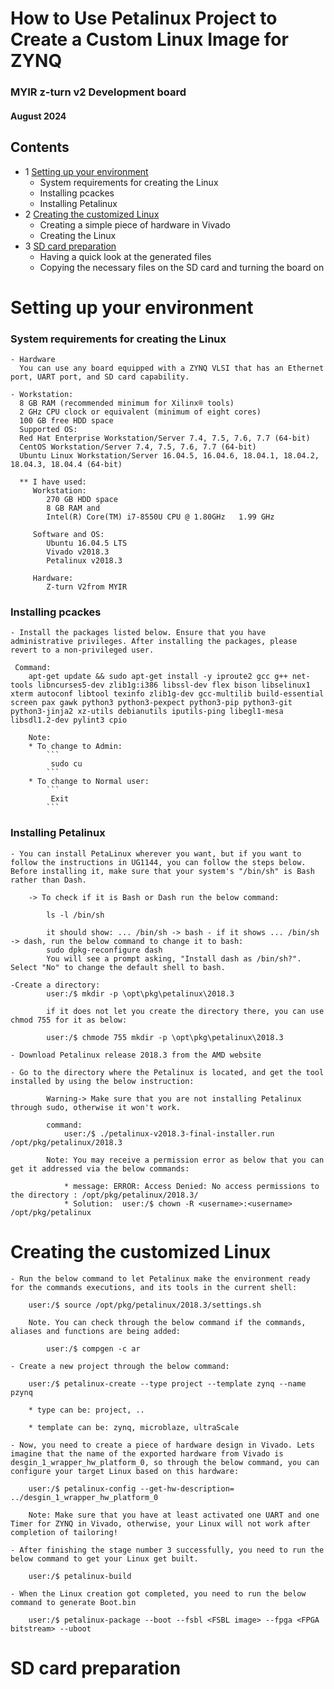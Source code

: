 # How to Use Petalinux Project to Create a Custom Linux Image for ZYNQ

### MYIR z-turn v2 Development board
#### August 2024

## Contents

- 1 [Setting up your environment](#Setting-up-your-environment)
    - System requirements for creating the Linux 
    - Installing pcackes
    - Installing Petalinux
- 2 [Creating the customized Linux](#Creating-the-customized-Linux)
    - Creating a simple piece of hardware in Vivado
    - Creating the Linux
- 3 [SD card preparation](#SD-card-preparation)
    - Having a quick look at the generated files
    - Copying the necessary files on the SD card and turning the board on


# Setting up your environment
### System requirements for creating the Linux
    - Hardware
      You can use any board equipped with a ZYNQ VLSI that has an Ethernet port, UART port, and SD card capability.

    - Workstation:
      8 GB RAM (recommended minimum for Xilinx® tools)
      2 GHz CPU clock or equivalent (minimum of eight cores)
      100 GB free HDD space
      Supported OS:
      Red Hat Enterprise Workstation/Server 7.4, 7.5, 7.6, 7.7 (64-bit)
      CentOS Workstation/Server 7.4, 7.5, 7.6, 7.7 (64-bit)
      Ubuntu Linux Workstation/Server 16.04.5, 16.04.6, 18.04.1, 18.04.2, 18.04.3, 18.04.4 (64-bit)

      ** I have used:
         Workstation:
            270 GB HDD space
            8 GB RAM and
            Intel(R) Core(TM) i7-8550U CPU @ 1.80GHz   1.99 GHz

         Software and OS:
            Ubuntu 16.04.5 LTS
            Vivado v2018.3
            Petalinux v2018.3

         Hardware:
            Z-turn V2from MYIR

### Installing pcackes

    - Install the packages listed below. Ensure that you have administrative privileges. After installing the packages, please revert to a non-privileged user.

     Command:
        apt-get update && sudo apt-get install -y iproute2 gcc g++ net-tools libncurses5-dev zlib1g:i386 libssl-dev flex bison libselinux1 xterm autoconf libtool texinfo zlib1g-dev gcc-multilib build-essential screen pax gawk python3 python3-pexpect python3-pip python3-git python3-jinja2 xz-utils debianutils iputils-ping libegl1-mesa libsdl1.2-dev pylint3 cpio

        Note:
        * To change to Admin:           
            ```
             sudo cu
            ```
        * To change to Normal user:     
            ```
             Exit
            ```
    

### Installing Petalinux

    - You can install PetaLinux wherever you want, but if you want to follow the instructions in UG1144, you can follow the steps below. Before installing it, make sure that your system's "/bin/sh" is Bash rather than Dash.

    	-> To check if it is Bash or Dash run the below command:

            ls -l /bin/sh
            
            it should show: ... /bin/sh -> bash - if it shows ... /bin/sh -> dash, run the below command to change it to bash:
            sudo dpkg-reconfigure dash
            You will see a prompt asking, "Install dash as /bin/sh?". Select "No" to change the default shell to bash.

    -Create a directory:
            user:/$ mkdir -p \opt\pkg\petalinux\2018.3

            if it does not let you create the directory there, you can use chmod 755 for it as below:

            user:/$ chmode 755 mkdir -p \opt\pkg\petalinux\2018.3

    - Download Petalinux release 2018.3 from the AMD website

    - Go to the directory where the Petalinux is located, and get the tool installed by using the below instruction:

            Warning-> Make sure that you are not installing Petalinux through sudo, otherwise it won't work.

            command:
                user:/$ ./petalinux-v2018.3-final-installer.run /opt/pkg/petalinux/2018.3

	        Note: You may receive a permission error as below that you can get it addressed via the below commands:

                * message: ERROR: Access Denied: No access permissions to the directory : /opt/pkg/petalinux/2018.3/
                * Solution:  user:/$ chown -R <username>:<username> /opt/pkg/petalinux
         
# Creating the customized Linux

    - Run the below command to let Petalinux make the environment ready for the commands executions, and its tools in the current shell:
	
        user:/$ source /opt/pkg/petalinux/2018.3/settings.sh

	    Note. You can check through the below command if the commands, aliases and functions are being added:

		    user:/$ compgen -c ar

    - Create a new project through the below command:

	    user:/$ petalinux-create --type project --template zynq --name pzynq

	    * type can be: project, ..

	    * template can be: zynq, microblaze, ultraScale

    - Now, you need to create a piece of hardware design in Vivado. Lets imagine that the name of the exported hardware from Vivado is  desgin_1_wrapper_hw_platform_0, so through the below command, you can configure your target Linux based on this hardware:

	    user:/$ petalinux-config --get-hw-description= ../desgin_1_wrapper_hw_platform_0

        Note: Make sure that you have at least activated one UART and one Timer for ZYNQ in Vivado, otherwise, your Linux will not work after completion of tailoring!

    - After finishing the stage number 3 successfully, you need to run the below command to get your Linux get built.

	    user:/$ petalinux-build

    - When the Linux creation got completed, you need to run the below command to generate Boot.bin

	    user:/$ petalinux-package --boot --fsbl <FSBL image> --fpga <FPGA bitstream> --uboot

# SD card preparation